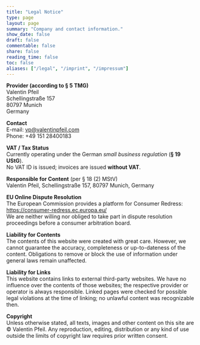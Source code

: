 ```yaml
---
title: "Legal Notice"
type: page
layout: page
summary: "Company and contact information."
show_date: false
draft: false
commentable: false
share: false
reading_time: false
toc: false
aliases: ["/legal", "/imprint", "/impressum"]
---
```


**Provider (according to § 5 TMG)**  
Valentin Pfeil  
Schellingstraße 157  
80797 Munich  
Germany

**Contact**  
E-mail: vp@valentinpfeil.com  
Phone: +49 151 28400183

**VAT / Tax Status**  
Currently operating under the German *small business regulation* (**§ 19 UStG**).  
No VAT ID is issued; invoices are issued **without VAT**.

**Responsible for Content** (per § 18 (2) MStV)  
Valentin Pfeil, Schellingstraße 157, 80797 Munich, Germany

<!--
OPTIONAL: Professional Liability Insurance
Uncomment/fill if applicable. If not needed, keep this block removed.

**Professional Liability Insurance**  
Insurer: …  
Registered office: …  
Geographical scope of insurance: …
-->

**EU Online Dispute Resolution**  
The European Commission provides a platform for Consumer Redress:  
https://consumer-redress.ec.europa.eu/  
We are neither willing nor obliged to take part in dispute resolution proceedings before a consumer arbitration board.

**Liability for Contents**  
The contents of this website were created with great care. However, we cannot guarantee the accuracy, completeness or up-to-dateness of the content. Obligations to remove or block the use of information under general laws remain unaffected.

**Liability for Links**  
This website contains links to external third-party websites. We have no influence over the contents of those websites; the respective provider or operator is always responsible. Linked pages were checked for possible legal violations at the time of linking; no unlawful content was recognizable then.

**Copyright**  
Unless otherwise stated, all texts, images and other content on this site are © Valentin Pfeil. Any reproduction, editing, distribution or any kind of use outside the limits of copyright law requires prior written consent.